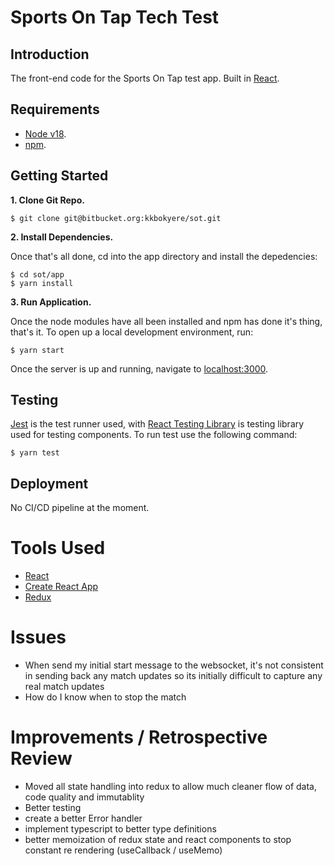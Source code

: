 # Sports On Tap Tech Test
## Introduction

The front-end code for the Sports On Tap test app. Built in [React](https://reactjs.org/).

## Requirements

- [Node v18](https://nodejs.org/en/).
- [npm](https://www.npmjs.com/package/npm).

## Getting Started

**1. Clone Git Repo.**

```
$ git clone git@bitbucket.org:kkbokyere/sot.git
```

**2. Install Dependencies.**

Once that's all done, cd into the app directory and install the depedencies:

```
$ cd sot/app
$ yarn install
```

**3. Run Application.**

Once the node modules have all been installed and npm has done it's thing, that's it. To open up a local development environment, run:

```
$ yarn start
```

Once the server is up and running, navigate to [localhost:3000](http://localhost:3000).

## Testing

[Jest](https://jestjs.io/) is the test runner used, with [React Testing Library](https://testing-library.com/docs/react-testing-library/) is testing library used for testing components. To run test use the following command:

```
$ yarn test
```

## Deployment

No CI/CD pipeline at the moment.

# Tools Used

- [React](https://reactjs.org/)
- [Create React App](https://create-react-app.dev/)
- [Redux](https://redux.js.org)

# Issues
- When send my initial start message to the websocket, it's not consistent in sending back any match updates so its initially difficult to capture any real match updates
- How do I know when to stop the match

# Improvements / Retrospective Review

- Moved all state handling into redux to allow much cleaner flow of data, code quality and immutablity
- Better testing
- create a better Error handler
- implement typescript to better type definitions
- better memoization of redux state and react components to stop constant re rendering (useCallback / useMemo)
